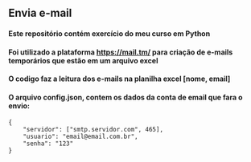 ## Envia e-mail

#### Este repositório contém exercício do meu curso em Python
#### Foi utilizado a plataforma https://mail.tm/ para criação de e-mails temporários que estão em um arquivo excel
#### O codigo faz a leitura dos e-mails na planilha excel [nome, email]

#### O arquivo config.json, contem os dados da conta de email que fara o envio:

```
{
    "servidor": ["smtp.servidor.com", 465],
    "usuario": "email@email.com.br",
    "senha": "123"
}
```

 


